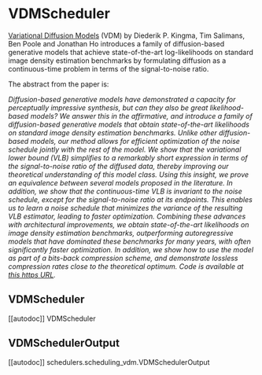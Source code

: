 <!--Copyright 2024 The HuggingFace Team. All rights reserved.

Licensed under the Apache License, Version 2.0 (the "License"); you may not use this file except in compliance with
the License. You may obtain a copy of the License at

http://www.apache.org/licenses/LICENSE-2.0

Unless required by applicable law or agreed to in writing, software distributed under the License is distributed on
an "AS IS" BASIS, WITHOUT WARRANTIES OR CONDITIONS OF ANY KIND, either express or implied. See the License for the
specific language governing permissions and limitations under the License.
-->

# VDMScheduler

[Variational Diffusion Models](https://arxiv.org/abs/2107.00630) (VDM) by Diederik P. Kingma, Tim Salimans, Ben 
Poole and Jonathan Ho introduces a family of diffusion-based generative models that achieve state-of-the-art 
log-likelihoods on standard image density estimation benchmarks by formulating diffusion as a continuous-time problem 
in terms of the signal-to-noise ratio.

The abstract from the paper is:

*Diffusion-based generative models have demonstrated a capacity for perceptually impressive synthesis, but can they 
also be great likelihood-based models? We answer this in the affirmative, and introduce a family of diffusion-based 
generative models that obtain state-of-the-art likelihoods on standard image density estimation benchmarks. Unlike 
other diffusion-based models, our method allows for efficient optimization of the noise schedule jointly with the 
rest of the model. We show that the variational lower bound (VLB) simplifies to a remarkably short expression in terms
of the signal-to-noise ratio of the diffused data, thereby improving our theoretical understanding of this model class.
Using this insight, we prove an equivalence between several models proposed in the literature. In addition, we show that
the continuous-time VLB is invariant to the noise schedule, except for the signal-to-noise ratio at its endpoints. This
enables us to learn a noise schedule that minimizes the variance of the resulting VLB estimator, leading to faster
optimization. Combining these advances with architectural improvements, we obtain state-of-the-art likelihoods on image
density estimation benchmarks, outperforming autoregressive models that have dominated these benchmarks for many years,
with often significantly faster optimization. In addition, we show how to use the model as part of a bits-back
compression scheme, and demonstrate lossless compression rates close to the theoretical optimum. Code is available at
[this https URL](https://github.com/google-research/vdm).*

## VDMScheduler
[[autodoc]] VDMScheduler

## VDMSchedulerOutput
[[autodoc]] schedulers.scheduling_vdm.VDMSchedulerOutput

